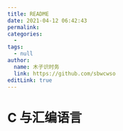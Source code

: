 ```yaml
---
title: README
date: 2021-04-12 06:42:43
permalink:
categories: 
  - 
tags: 
  - null
author: 
  name: 木子识时务
  link: https://github.com/sbwcwso
editLink: true
---
```

# C 与汇编语言

